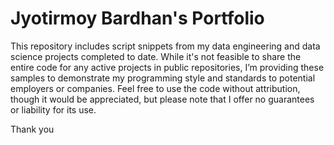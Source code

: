 # Jyotirmoy Bardhan's Portfolio

This repository includes script snippets from my data engineering and data science projects completed to date. While it's not feasible to share the entire code for any active projects in public repositories, I’m providing these samples to demonstrate my programming style and standards to potential employers or companies. Feel free to use the code without attribution, though it would be appreciated, but please note that I offer no guarantees or liability for its use.

Thank you
